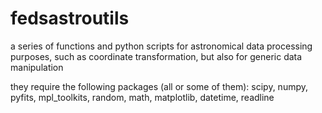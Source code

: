 fedsastroutils
==============

a series of functions and python scripts for astronomical data processing purposes, such as coordinate transformation, but also for generic data manipulation

they require the following packages (all or some of them):
scipy, numpy, pyfits, mpl_toolkits, random, math, matplotlib, datetime, readline 

